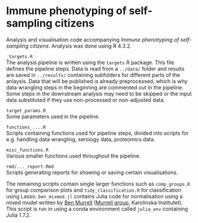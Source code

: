 # Immune phenotyping of self-sampling citizens

Analysis and visualisation code accompanying *Immune phenotyping of self-sampling citizens*. Analysis was done using R 4.3.2.

`_targets.R`  
The analysis pipeline is written using the `targets` R package. This file defines the pipeline steps. Data is read from a `../data/` folder and results are saved in `../results/` containing subfolders for different parts of the anlaysis. Data that will be published is already preprocessed, which is why data wrangling steps in the beginning are commented out in the pipeline. Some steps in the downstream analysis may need to be skipped or the input data substituted if they use non-processed or non-adjusted data.

`target_params.R`  
Some parameters used in the pipeline.

`functions_....R`  
Scripts containing functions used for pipeline steps, divided into scripts for e.g. handling data wrangling, serology data, proteomics data.

`misc_functions.R`  
Various smaller functions used throughout the pipeline.

`rmd/..._report.Rmd`  
Scripts generating reports for showing or saving certain visualisations.

The remaining scripts contain single larger functions such as `comp_groups.R` for group comparison plots and `tidy_classification.R` for classification using Lasso. `ben_mixmod.jl` contains Julia code for normalisation using a mixed model written by [Ben Murrell](https://github.com/murrellb) ([Murrell group](https://github.com/MurrellGroup), Karolinska Institutet). This script is run in using a conda environment called `julia_env` containing Julia 1.7.2. 